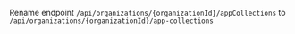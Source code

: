 Rename endpoint `/api/organizations/{organizationId}/appCollections` to
`/api/organizations/{organizationId}/app-collections`
